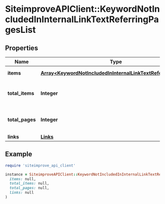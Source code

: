 # SiteimproveAPIClient::KeywordNotIncludedInInternalLinkTextReferringPagesList

## Properties

| Name | Type | Description | Notes |
| ---- | ---- | ----------- | ----- |
| **items** | [**Array&lt;KeywordNotIncludedInInternalLinkTextReferringPages&gt;**](KeywordNotIncludedInInternalLinkTextReferringPages.md) | Set of items. |  |
| **total_items** | **Integer** | Total number of items in result set. |  |
| **total_pages** | **Integer** | Total number of pages in result set. |  |
| **links** | [**Links**](Links.md) |  | [optional] |

## Example

```ruby
require 'siteimprove_api_client'

instance = SiteimproveAPIClient::KeywordNotIncludedInInternalLinkTextReferringPagesList.new(
  items: null,
  total_items: null,
  total_pages: null,
  links: null
)
```


